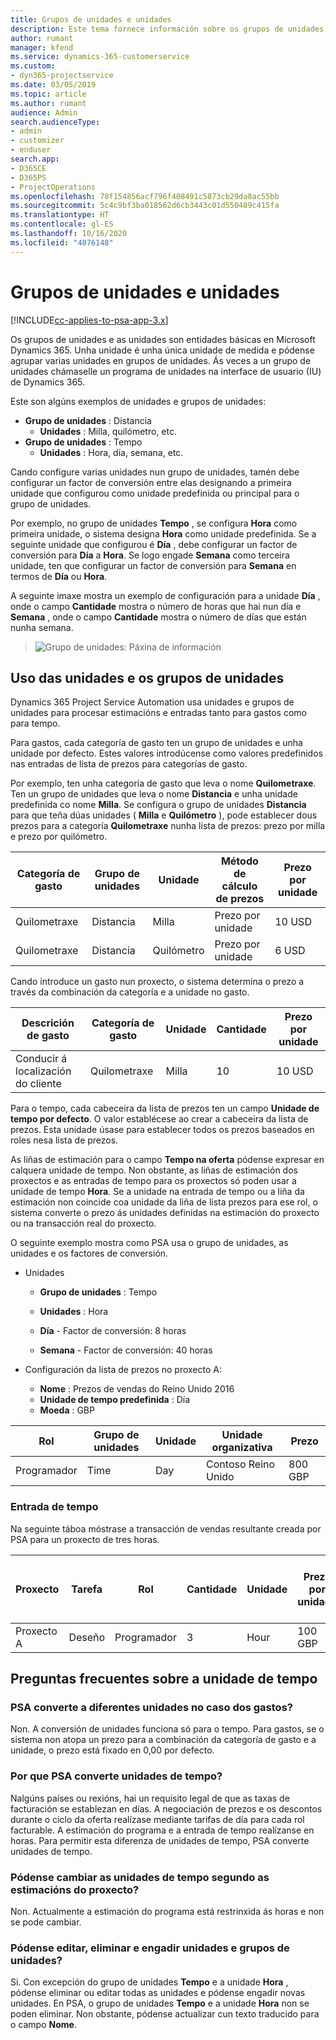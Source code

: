 ```yaml
---
title: Grupos de unidades e unidades
description: Este tema fornece información sobre os grupos de unidades e as unidades.
author: rumant
manager: kfend
ms.service: dynamics-365-customerservice
ms.custom:
- dyn365-projectservice
ms.date: 03/05/2019
ms.topic: article
ms.author: rumant
audience: Admin
search.audienceType:
- admin
- customizer
- enduser
search.app:
- D365CE
- D365PS
- ProjectOperations
ms.openlocfilehash: 78f154856acf796f408491c5873cb29da8ac55bb
ms.sourcegitcommit: 5c4c9bf3ba018562d6cb3443c01d550489c415fa
ms.translationtype: HT
ms.contentlocale: gl-ES
ms.lasthandoff: 10/16/2020
ms.locfileid: "4076148"
---
```

# <a name="unit-groups-and-units"></a>Grupos de unidades e unidades

[!INCLUDE[cc-applies-to-psa-app-3.x](../includes/cc-applies-to-psa-app-3x.md)]

Os grupos de unidades e as unidades son entidades básicas en Microsoft Dynamics 365. Unha unidade é unha única unidade de medida e pódense agrupar varias unidades en grupos de unidades. Ás veces a un grupo de unidades chámaselle un programa de unidades na interface de usuario (IU) de Dynamics 365. 

Este son algúns exemplos de unidades e grupos de unidades:
 
- **Grupo de unidades** : Distancia 
    - **Unidades** : Milla, quilómetro, etc.
- **Grupo de unidades** : Tempo
    - **Unidades** : Hora, día, semana, etc. 

Cando configure varias unidades nun grupo de unidades, tamén debe configurar un factor de conversión entre elas designando a primeira unidade que configurou como unidade predefinida ou principal para o grupo de unidades. 

Por exemplo, no grupo de unidades **Tempo** , se configura **Hora** como primeira unidade, o sistema designa **Hora** como unidade predefinida. Se a seguinte unidade que configurou é **Día** , debe configurar un factor de conversión para **Día** a **Hora**. Se logo engade **Semana** como terceira unidade, ten que configurar un factor de conversión para **Semana** en termos de **Día** ou **Hora**. 

A seguinte imaxe mostra un exemplo de configuración para a unidade **Día** , onde o campo **Cantidade** mostra o número de horas que hai nun día e **Semana** , onde o campo **Cantidade** mostra o número de días que están nunha semana.

> ![Grupo de unidades: Páxina de información](media/advanced-2.png)

## <a name="using-units-and-unit-groups"></a>Uso das unidades e os grupos de unidades

Dynamics 365 Project Service Automation usa unidades e grupos de unidades para procesar estimacións e entradas tanto para gastos como para tempo. 

Para gastos, cada categoría de gasto ten un grupo de unidades e unha unidade por defecto. Estes valores introdúcense como valores predefinidos nas entradas de lista de prezos para categorías de gasto. 

Por exemplo, ten unha categoría de gasto que leva o nome **Quilometraxe**. Ten un grupo de unidades que leva o nome **Distancia** e unha unidade predefinida co nome **Milla**. Se configura o grupo de unidades **Distancia** para que teña dúas unidades ( **Milla** e **Quilómetro** ), pode establecer dous prezos para a categoría **Quilometraxe** nunha lista de prezos: prezo por milla e prezo por quilómetro.

| Categoría de gasto  | Grupo de unidades  | Unidade      | Método de cálculo de prezos  | Prezo por unidade  |
|-------------------|---------------|-----------|-------------------|-------------------|
| Quilometraxe           | Distancia      | Milla      | Prezo por unidade    | 10 USD            |
| Quilometraxe           | Distancia      | Quilómetro | Prezo por unidade    |  6 USD            |

Cando introduce un gasto nun proxecto, o sistema determina o prezo a través da combinación da categoría e a unidade no gasto. 

| Descrición de gasto        | Categoría de gasto  | Unidade  | Cantidade  | Prezo por unidade   |
|----------------------------|---------------------|-------|-----------|----------------|
| Conducir á localización do cliente | Quilometraxe             | Milla  | 10        | 10 USD         |

Para o tempo, cada cabeceira da lista de prezos ten un campo **Unidade de tempo por defecto**. O valor establécese ao crear a cabeceira da lista de prezos. Esta unidade úsase para establecer todos os prezos baseados en roles nesa lista de prezos.

As liñas de estimación para o campo **Tempo na oferta** pódense expresar en calquera unidade de tempo. Non obstante, as liñas de estimación dos proxectos e as entradas de tempo para os proxectos só poden usar a unidade de tempo **Hora**. Se a unidade na entrada de tempo ou a liña da estimación non coincide coa unidade da liña de lista prezos para ese rol, o sistema converte o prezo ás unidades definidas na estimación do proxecto ou na transacción real do proxecto.

O seguinte exemplo mostra como PSA usa o grupo de unidades, as unidades e os factores de conversión.
- Unidades

   - **Grupo de unidades** : Tempo 
   - **Unidades** : Hora 
    
    - **Día** - Factor de conversión: 8 horas       
    - **Semana** - Factor de conversión: 40 horas  
        
- Configuración da lista de prezos no proxecto A:

    - **Nome** : Prezos de vendas do Reino Unido 2016 
    - **Unidade de tempo predefinida** : Día 
    - **Moeda** : GBP

| Rol      | Grupo de unidades | Unidade | Unidade organizativa | Prezo   |
|-----------|------------|------|---------------------|---------|
| Programador | Time       | Day  | Contoso Reino Unido          | 800 GBP |

### <a name="time-entry"></a>Entrada de tempo

Na seguinte táboa móstrase a transacción de vendas resultante creada por PSA para un proxecto de tres horas.


| Proxecto   | Tarefa    | Rol      | Cantidade | Unidade  | Prezo por unidade | Importe de vendas sen facturar |
|-----------|---------|-----------|----------|-------|------------|-----------------------|
| Proxecto A | Deseño  | Programador | 3        | Hour  | 100 GBP    | 300 GBP               |

## <a name="time-unit-faq"></a>Preguntas frecuentes sobre a unidade de tempo

### <a name="does-psa-convert-to-different-units-in-the-case-of-expenses"></a>PSA converte a diferentes unidades no caso dos gastos?
Non. A conversión de unidades funciona só para o tempo. Para gastos, se o sistema non atopa un prezo para a combinación da categoría de gasto e a unidade, o prezo está fixado en 0,00 por defecto.

### <a name="why-does-psa-convert-time-units"></a>Por que PSA converte unidades de tempo?
Nalgúns países ou rexións, hai un requisito legal de que as taxas de facturación se establezan en días. A negociación de prezos e os descontos durante o ciclo da oferta realízase mediante tarifas de día para cada rol facturable. A estimación do programa e a entrada de tempo realízanse en horas. Para permitir esta diferenza de unidades de tempo, PSA converte unidades de tempo.

### <a name="can-time-units-be-changed-on-project-estimates"></a>Pódense cambiar as unidades de tempo segundo as estimacións do proxecto?
Non. Actualmente a estimación do programa está restrinxida ás horas e non se pode cambiar.

### <a name="can-units-and-unit-groups-be-edited-deleted-and-added"></a>Pódense editar, eliminar e engadir unidades e grupos de unidades?
Si. Con excepción do grupo de unidades **Tempo** e a unidade **Hora** , pódense eliminar ou editar todas as unidades e pódense engadir novas unidades. En PSA, o grupo de unidades **Tempo** e a unidade **Hora** non se poden eliminar. Non obstante, pódense actualizar cun texto traducido para o campo **Nome**.
